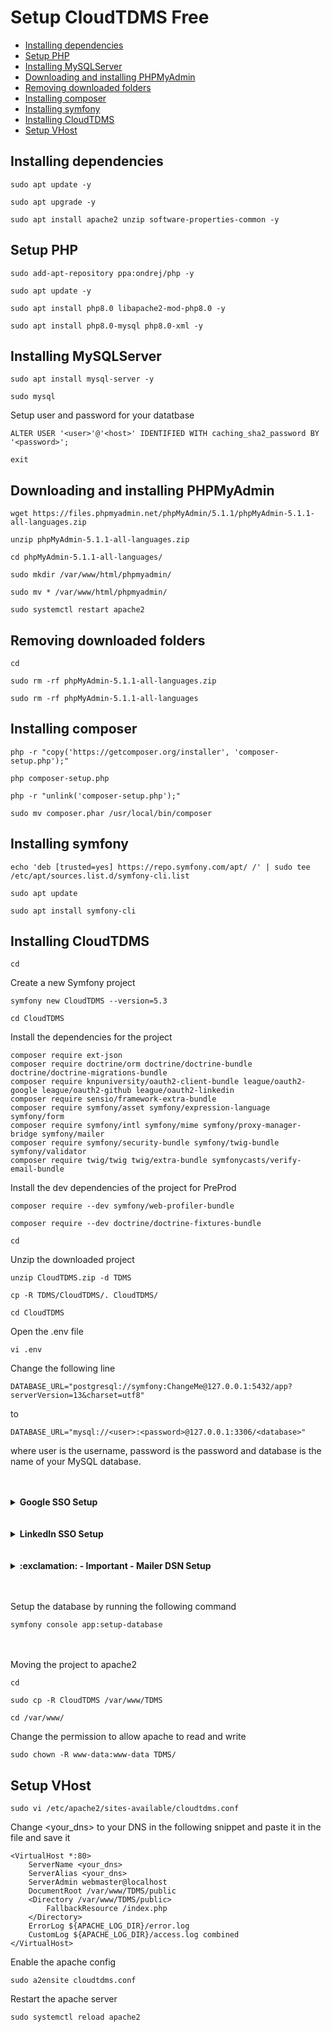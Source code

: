 # Setup CloudTDMS Free

* [Installing dependencies](#installing-dependencies)
* [Setup PHP](#Setup-PHP)
* [Installing MySQLServer](#Installing-MySQLServer)
* [Downloading and installing PHPMyAdmin](#Downloading-and-installing-PHPMyAdmin)
* [Removing downloaded folders](#Removing-downloaded-folders)
* [Installing composer](#Installing-composer)
* [Installing symfony](#Installing-symfony)
* [Installing CloudTDMS](#Installing-CloudTDMS)
* [Setup VHost](#Setup-VHost)

## Installing dependencies

```
sudo apt update -y
```
```
sudo apt upgrade -y
```
```
sudo apt install apache2 unzip software-properties-common -y
```

## Setup PHP

```
sudo add-apt-repository ppa:ondrej/php -y
```
```
sudo apt update -y
```
```
sudo apt install php8.0 libapache2-mod-php8.0 -y
```
```
sudo apt install php8.0-mysql php8.0-xml -y
```

## Installing MySQLServer
```
sudo apt install mysql-server -y
```
```
sudo mysql
```
Setup user and password for your datatbase
```
ALTER USER '<user>'@'<host>' IDENTIFIED WITH caching_sha2_password BY '<password>';
```
```
exit
```

## Downloading and installing PHPMyAdmin
```
wget https://files.phpmyadmin.net/phpMyAdmin/5.1.1/phpMyAdmin-5.1.1-all-languages.zip
```
```
unzip phpMyAdmin-5.1.1-all-languages.zip
```
```
cd phpMyAdmin-5.1.1-all-languages/
```
```
sudo mkdir /var/www/html/phpmyadmin/
```
```
sudo mv * /var/www/html/phpmyadmin/
```
```
sudo systemctl restart apache2
```

## Removing downloaded folders
```
cd 
```
```
sudo rm -rf phpMyAdmin-5.1.1-all-languages.zip
```
```
sudo rm -rf phpMyAdmin-5.1.1-all-languages
```

## Installing composer
```
php -r "copy('https://getcomposer.org/installer', 'composer-setup.php');"
```
```
php composer-setup.php
```
```
php -r "unlink('composer-setup.php');"
```
```
sudo mv composer.phar /usr/local/bin/composer
```

## Installing symfony
```
echo 'deb [trusted=yes] https://repo.symfony.com/apt/ /' | sudo tee /etc/apt/sources.list.d/symfony-cli.list
```
```
sudo apt update
```
```
sudo apt install symfony-cli
```

## Installing CloudTDMS
```
cd
```
Create a new Symfony project
```
symfony new CloudTDMS --version=5.3
```
```
cd CloudTDMS
```
Install the dependencies for the project
```
composer require ext-json
composer require doctrine/orm doctrine/doctrine-bundle doctrine/doctrine-migrations-bundle
composer require knpuniversity/oauth2-client-bundle league/oauth2-google league/oauth2-github league/oauth2-linkedin
composer require sensio/framework-extra-bundle
composer require symfony/asset symfony/expression-language symfony/form
composer require symfony/intl symfony/mime symfony/proxy-manager-bridge symfony/mailer
composer require symfony/security-bundle symfony/twig-bundle symfony/validator
composer require twig/twig twig/extra-bundle symfonycasts/verify-email-bundle
```
Install the dev dependencies of the project for PreProd
```
composer require --dev symfony/web-profiler-bundle
```
```
composer require --dev doctrine/doctrine-fixtures-bundle
```
```
cd
```
Unzip the downloaded project
```
unzip CloudTDMS.zip -d TDMS
```
```
cp -R TDMS/CloudTDMS/. CloudTDMS/
```
```
cd CloudTDMS
```
Open the .env file
```
vi .env
```
Change the following line
```
DATABASE_URL="postgresql://symfony:ChangeMe@127.0.0.1:5432/app?serverVersion=13&charset=utf8"
```
to
```
DATABASE_URL="mysql://<user>:<password>@127.0.0.1:3306/<database>"
```
where user is the username, password is the password and database is the name of your MySQL database. <br /><br /><br />


<details><summary> <b>Google SSO Setup</b></summary>
<p>

### If you want to use the google sign in, do the following steps
```
vi .env.local
```
> Replace the *<your_google_client_id>* and *<your_google_client_secret>* with your Client ID and Client secret and save the file
```
OAUTH_GOOGLE_CLIENT_ID=<your_google_client_id>
OAUTH_GOOGLE_CLIENT_SECRET=<your_google_client_secret>
```
</p>
</details><br /><br />
    
<details><summary> <b>LinkedIn SSO Setup</b></summary>
<p>

### If you want to use the linkedin sign in, do the following steps
```
vi .env.local
```
> Replace the *<your_linkedin_client_id>* and *<your_linkedin_client_secret>* with your Client ID and Client secret and save the file
```
OAUTH_LINKEDIN_CLIENT_ID=<your_linkedin_client_id>
OAUTH_LINKEDIN_CLIENT_SECRET=<your_linkedin_client_secret>
```
</p>
</details><br /><br />
    
<details><summary> <b>:exclamation: - Important - Mailer DSN Setup</b></summary>
<p>

### You need to provide a DSN for email verification. So, do the following steps
```
vi .env.local
```
> Replace the *<mailer_dsn_for_email_verification>* with your DSN and save the file
```
MAILER_DSN=<mailer_dsn_for_email_verification>
```
</p>
</details><br /><br />

Setup the database by running the following command
```
symfony console app:setup-database
```
<br /><br />
Moving the project to apache2
```
cd
```
```
sudo cp -R CloudTDMS /var/www/TDMS
```
```
cd /var/www/
```
Change the permission to allow apache to read and write
```
sudo chown -R www-data:www-data TDMS/
```


## Setup VHost
```
sudo vi /etc/apache2/sites-available/cloudtdms.conf
```

Change <your_dns> to your DNS in the following snippet and paste it in the file and save it
```
<VirtualHost *:80>
    ServerName <your_dns>
    ServerAlias <your_dns>
    ServerAdmin webmaster@localhost
    DocumentRoot /var/www/TDMS/public
    <Directory /var/www/TDMS/public>
        FallbackResource /index.php
    </Directory>
    ErrorLog ${APACHE_LOG_DIR}/error.log
    CustomLog ${APACHE_LOG_DIR}/access.log combined
</VirtualHost>
```

Enable the apache config
```
sudo a2ensite cloudtdms.conf
```

Restart the apache server
```
sudo systemctl reload apache2
```
